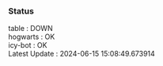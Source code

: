 ### Status


table : DOWN  
hogwarts : OK  
icy-bot : OK  
Latest Update : 2024-06-15 15:08:49.673914
